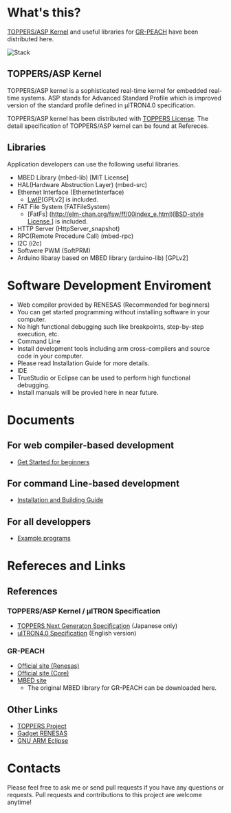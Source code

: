 # What's this?

[TOPPERS/ASP Kernel](http://toppers.jp/en/asp-kernel.html) and useful libraries for [GR-PEACH](http://gadget.renesas.com/en/product/peach.html) have been distributed here.

![Stack](https://raw.github.com/wiki/ncesnagoya/asp-gr_peach_gcc-mbed/images/stack.png)

## TOPPERS/ASP Kernel

TOPPERS/ASP kernel is a sophisticated real-time kernel for embedded real-time systems.
ASP stands for Advanced Standard Profile which is improved version of the standard profile defined in μITRON4.0 specification. 

TOPPERS/ASP kernel has been distributed with [TOPPERS License](http://toppers.jp/en/license.html).
The detail specification of TOPPERS/ASP kernel can be found at Refereces.

## Libraries

Application developers can use the following useful libraries.

- MBED Library (mbed-lib) [MIT License]
 - HAL(Hardware Abstruction Layer) (mbed-src)
 - Ethernet Interface (EthernetInterface)
   - [LwIP](https://en.wikipedia.org/wiki/LwIP)[GPLv2] is included.
 - FAT File System (FATFileSystem)
   - [FatFs] (http://elm-chan.org/fsw/ff/00index_e.html)[[BSD-style License ](http://elm-chan.org/fsw/ff/en/appnote.html#license)] is included.
 - HTTP Server (HttpServer_snapshot)
 - RPC(Remote Procedure Call) (mbed-rpc)
 - I2C (i2c)
 - Softwere PWM (SoftPRM)
- Arduino libaray based on MBED library (arduino-lib) [GPLv2]

# Software Development Enviroment

- Web compiler provided by RENESAS (Recommended for beginners)
 - You can get started programming without installing software in your computer.
 - No high functional debugging such like breakpoints, step-by-step execution, etc. 
- Command Line
 - Install development tools including arm cross-compilers and source code in your computer.
 - Please read Installation Guide for more details.
- IDE
 - TrueStudio or Eclipse can be used to perform high functional debugging.
 - Install manuals will be provied here in near future.
 
# Documents

## For web compiler-based development

- [Get Started for beginners](https://github.com/ncesnagoya/asp-gr_peach_gcc-mbed/wiki/GetStarted)

## For command Line-based development

- [Installation and Building Guide](https://github.com/ncesnagoya/asp-gr_peach_gcc-mbed/wiki/InstallationAndBuilding)

## For all developpers

- [Example programs](https://github.com/ncesnagoya/asp-gr_peach_gcc-mbed/wiki/ExamplePrograms) 

# Refereces and Links

## References

### TOPPERS/ASP Kernel / μITRON Specification

- [TOPPERS Next Generaton Specification](http://toppers.jp/documents.html) (Japanese only)
- [µITRON4.0 Specification](http://www.ertl.jp/ITRON/SPEC/mitron4-e.html) (English version)

### GR-PEACH

- [Official site (Renesas)](http://gadget.renesas.com/en/product/peach.html)
- [Official site (Core)](http://www.core.co.jp.e.ko.hp.transer.com/product/m2m/gr-peach/index.html)
- [MBED site](https://developer.mbed.org/platforms/Renesas-GR-PEACH/)
  - The original MBED library for GR-PEACH can be downloaded here.

## Other Links

- [TOPPERS Project](http://toppers.jp/en)
- [Gadget RENESAS](http://gadget.renesas.com/en/)
- [GNU ARM Eclipse](http://gnuarmeclipse.github.io/toolchain/install/)

# Contacts

Please feel free to ask me or send pull requests if you have any questions or requests.
Pull requests and contributions to this project are welcome anytime!
